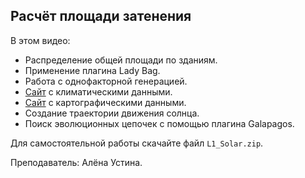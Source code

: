 ## Расчёт площади затенения

В этом видео:

- Распределение общей площади по зданиям.
- Применение плагина Lady Bag.
- Работа с однофакторной генерацией.
- [Сайт](https://www.ladybug.tools/epwmap/) с климатическими данными.
- [Сайт](https://www.openstreetmap.org/#map=18/55.77823/37.66104) с картографическими данными.
- Создание траектории движения солнца.
- Поиск эволюционных цепочек с помощью плагина Galapagos.

Для самостоятельной работы скачайте файл `L1_Solar.zip`.

Преподаватель: Алёна Устина.

[](https://player.softculture.cc/embed/online/MGG/MGG_5.16.03_L1-3_Lady_Bug_Galapagos_Optimisation)
